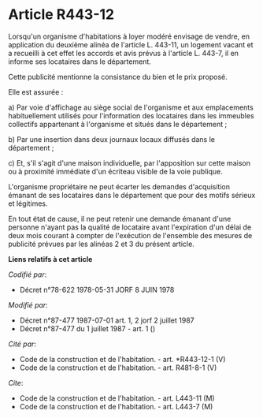 # Article R443-12

Lorsqu'un organisme d'habitations à loyer modéré envisage de vendre, en application du deuxième alinéa de l'article L.
443-11, un logement vacant et a recueilli à cet effet les accords et avis prévus à l'article L. 443-7, il en informe ses
locataires dans le département.

Cette publicité mentionne la consistance du bien et le prix proposé.

Elle est assurée :

a) Par voie d'affichage au siège social de l'organisme et aux emplacements habituellement utilisés pour l'information des
locataires dans les immeubles collectifs appartenant à l'organisme et situés dans le département ;

b) Par une insertion dans deux journaux locaux diffusés dans le département ;

c) Et, s'il s'agit d'une maison individuelle, par l'apposition sur cette maison ou à proximité immédiate d'un écriteau
visible de la voie publique.

L'organisme propriétaire ne peut écarter les demandes d'acquisition émanant de ses locataires dans le département que pour
des motifs sérieux et légitimes.

En tout état de cause, il ne peut retenir une demande émanant d'une personne n'ayant pas la qualité de locataire avant
l'expiration d'un délai de deux mois courant à compter de l'exécution de l'ensemble des mesures de publicité prévues par les
alinéas 2 et 3 du présent article.

**Liens relatifs à cet article**

_Codifié par_:

  - Décret n°78-622 1978-05-31 JORF 8 JUIN 1978

_Modifié par_:

  - Décret n°87-477 1987-07-01 art. 1, 2 jorf 2 juillet 1987
  - Décret n°87-477 du 1 juillet 1987 - art. 1 ()

_Cité par_:

  - Code de la construction et de l'habitation. - art. *R443-12-1 (V)
  - Code de la construction et de l'habitation. - art. R481-8-1 (V)

_Cite_:

  - Code de la construction et de l'habitation. - art. L443-11 (M)
  - Code de la construction et de l'habitation. - art. L443-7 (M)
